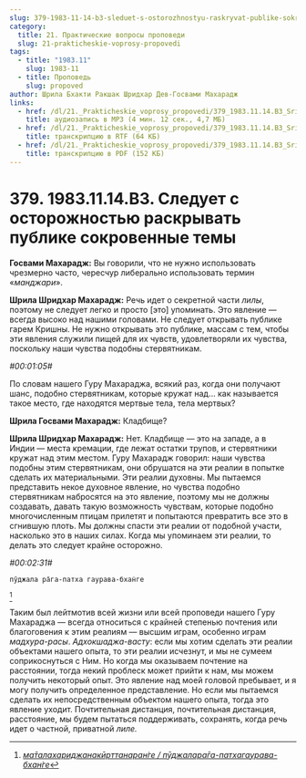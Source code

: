 ```yaml
---
slug: 379-1983-11-14-b3-sleduet-s-ostorozhnostyu-raskryvat-publike-sokrovennye-temy
category:
  title: 21. Практические вопросы проповеди
  slug: 21-prakticheskie-voprosy-propovedi
tags:
  - title: "1983.11"
    slug: 1983-11
  - title: Проповедь
    slug: propoved
author: Шрила Бхакти Ракшак Шридхар Дев-Госвами Махарадж
links:
  - href: /dl/21._Prakticheskie_voprosy_propovedi/379_1983.11.14.B3_SridharMj_Sleduet_s_ostorozhnostju_raskryvat_publike_sokrovennye_temy.mp3
    title: аудиозапись в MP3 (4 мин. 12 сек., 4,7 МБ)
  - href: /dl/21._Prakticheskie_voprosy_propovedi/379_1983.11.14.B3_SridharMj_Sleduet_s_ostorozhnostju_raskryvat_publike_sokrovennye_temy.rtf
    title: транскрипцию в RTF (64 КБ)
  - href: /dl/21._Prakticheskie_voprosy_propovedi/379_1983.11.14.B3_SridharMj_Sleduet_s_ostorozhnostju_raskryvat_publike_sokrovennye_temy.pdf
    title: транскрипцию в PDF (152 КБ)
---
```


# 379. 1983.11.14.B3. Следует с осторожностью раскрывать публике сокровенные темы

**Госвами Махарадж:** Вы говорили, что не нужно использовать чрезмерно часто, чересчур либерально использовать термин «*манджари*».

**Шрила Шридхар Махарадж:** Речь идет о секретной части *лилы*, поэтому не следует легко и просто [это] упоминать. Это явление — всегда высоко над нашими головами. Не следует открывать публике гарем Кришны. Не нужно открывать это публике, массам с тем, чтобы эти явления служили пищей для их чувств, удовлетворяли их чувства, поскольку наши чувства подобны стервятникам.

*#00:01:05#*

По словам нашего Гуру Махараджа, всякий раз, когда они получают шанс, подобно стервятникам, которые кружат над… как называется такое место, где находятся мертвые тела, тела мертвых?

**Шрила Госвами Махарадж:** Кладбище?

**Шрила Шридхар Махарадж:** Нет. Кладбище — это на западе, а в Индии — места кремации, где лежат остатки трупов, и стервятники кружат над этим местом. Гуру Махарадж говорил: наши чувства подобны этим стервятникам, они обрушатся на эти реалии в попытке сделать их материальными. Эти реалии духовны. Мы пытаемся представить некое духовное явление, но чувства подобно стервятникам набросятся на это явление, поэтому мы не должны создавать, давать такую возможность чувствам, которые подобно многочисленным птицам прилетят и попытаются превратить все это в сгнившую плоть. Мы должны спасти эти реалии от подобной участи, насколько это в наших силах. Когда мы упоминаем эти реалии, то делать это следует крайне осторожно.

*#00:02:31#*

    пӯджала ра̄га-патха гаурава-бхан̇ге
[^_ftn1]

Таким был лейтмотив всей жизни или всей проповеди нашего Гуру Махараджа — всегда относиться с крайней степенью почтения или благоговения к этим реалиям — высшим играм, особенно играм *мадхура-расы*. *Адхокшаджа-васту*: если мы хотим сделать эти реалии объектами нашего опыта, то эти реалии исчезнут, и мы не сумеем соприкоснуться с Ним. Но когда мы оказываем почтение на расстоянии, тогда некий проблеск может прийти к нам, мы можем получить некоторый опыт. Это явление над моей головой пребывает, и я могу получить определенное представление. Но если мы пытаемся сделать их непосредственным объектом нашего опыта, тогда это явление уходит. Почтительная дистанция, почтительная дистанция, расстояние, мы будем пытаться поддерживать, сохранять, когда речь идет о частной, приватной *лиле.*



[^_ftn1]: [*ма̄талахариджанакӣрттанаран̇ге / пӯджалара̄га-патхагаурава-бхан̇ге*](../notes/shloka/matalaharidzhanakjorttanarange-pudzhalaraga-pathagaurava-bhange.md)
